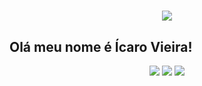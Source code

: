 <h1 align="center">
  <img src="https://static.imasters.com.br/wp-content/uploads/2015/11/4_Progresso4.gif" />
</h1>

## Olá meu nome é Ícaro Vieira!

<div align="center"> 
  <a href="https://www.instagram.com/vieiraicaro_/" target="_blank"><img src="https://img.shields.io/badge/-Instagram-%23E4405F?style=for-the-badge&logo=instagram&logoColor=white" target="_blank"></a>
 <a href = "mailto:icaro.vieira1202@gmail.com"><img src="https://img.shields.io/badge/-Gmail-%23333?style=for-the-badge&logo=gmail&logoColor=red" target="_blank"></a>
  <a href="https://www.linkedin.com/in/%C3%ADcaro-vieira-8103a4207/" target="_blank"><img src="https://img.shields.io/badge/-LinkedIn-%230077B5?style=for-the-badge&logo=linkedin&logoColor=white" target="_blank"></a>
</div>
